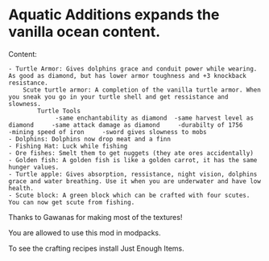 
# Aquatic Additions expands the vanilla ocean content.

Content:

    - Turtle Armor: Gives dolphins grace and conduit power while wearing. As good as diamond, but has lower armor toughness and +3 knockback resistance.
        Scute turtle armor: A completion of the vanilla turtle armor. When you sneak you go in your turtle shell and get ressistance and slowness.
            Turtle Tools
                 -same enchantability as diamond  -same harvest level as diamond     -same attack damage as diamond     -durabilty of 1756     -mining speed of iron     -sword gives slowness to mobs
    - Dolphins: Dolphins now drop meat and a finn
    - Fishing Hat: Luck while fishing
    - Ore fishes: Smelt them to get nuggets (they ate ores accidentally)
    - Golden fish: A golden fish is like a golden carrot, it has the same hunger values.
    - Turtle apple: Gives absorption, ressistance, night vision, dolphins grace and water breathing. Use it when you are underwater and have low health.
    - Scute block: A green block which can be crafted with four scutes.
    You can now get scute from fishing.

 

Thanks to Gawanas for making most of the textures!

 

You are allowed to use this mod in modpacks.

 

To see the crafting recipes install Just Enough Items.
